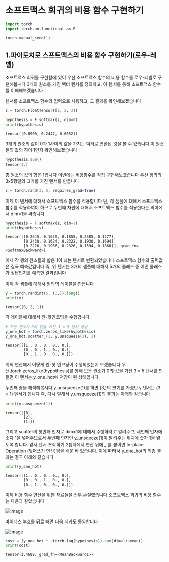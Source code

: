 # 소프트맥스 회귀의 비용 함수 구현하기

```py
import torch
import torch.nn.functional as F

torch.manual_seed(1)
```

## 1.파이토치로 스프트맥스의 비용 함수 구현하기(로우-레벨)
소프트맥스 회귀를 구현함에 있어 우선 소프트맥스 함수의 비용 함수를 로우-레빌로 구현해봅시다
3개의 원소를 가진 벡터 텐서를 정의하고, 이 텐서를 통해 소프트맥스 함수를 이해해보겠습니다

텐서를 소프트맥스 함수의 입력으로 사용하고, 그 결과를 확인해보겠습니다
```py
z = torch.FloatTensor([1, 2, 3])

hypothesis = F.softmax(z, dim=0)
print(hypothesis)
```
```
tensor([0.0900, 0.2447, 0.6652])
```
3개의 원소의 값이 0과 1사이의 값을 가지는 벡터로 변환된 것을 볼 수 있습니다 이 원소들의 값의 하이 1인지 확인해보겠습니다

```py
hypothesis.sum()
tensor(1.)
```
총 원소의 값의 합은 1입니다 이번에는 비용함수를 직접 구현해보겠습니다 우선 임의의 3x5행렬의 크기를 가진 텐서를 만듭니다
```py
z = torch.rand(3, 5, requires_grad=True)
```
이제 이 텐서에 대해서 소프트맥스 함수를 적용합니다 단, 각 샘플에 대해서 소프트맥스 함수를 적용하여야 하므로 두번째 차원에 대해서
소프트맥스 함수를 적용한다는 의미에서 dim=1을 써줍니다

```py
hypothesis = F.softmax(z, dim=1)
print(hypothesis)

```
```
tensor([[0.2645, 0.1639, 0.1855, 0.2585, 0.1277],
        [0.2430, 0.1624, 0.2322, 0.1930, 0.1694],
        [0.2226, 0.1986, 0.2326, 0.1594, 0.1868]], grad_fn=<SoftmaxBackward>)
```
이제 각 행의 원소들의 합은 1이 되는 텐서로 변환되었습니다 소프트맥스 함수의 출력값은 결국 예측값입니다 
즉, 위 텐서는 3개의 샘플에 대해서 5개의 클래스 중 어떤 클래스가 정답인지를 예측한 결과입니다

이제 각 샘플에 대해서 임의의 레이블을 만듭니다
```py
y = torch.randint(5, (3,)).long()
print(y)
```
```
tensor([0, 2, 1])
```
각 레이블에 대해서 원-핫인코딩을 수행합니다 
```py
# 모든 원소가 0의 값을 가진 3 × 5 텐서 생성
y_one_hot = torch.zeros_like(hypothesis) 
y_one_hot.scatter_(1, y.unsqueeze(1), 1)
```
```
tensor([[1., 0., 0., 0., 0.],
        [0., 0., 1., 0., 0.],
        [0., 1., 0., 0., 0.]])
```
위의 연산에서 어떻게 원-핫 인코딩이 수행되었는지 보겠습니다 우선,torch.zeros_like(hypothesis)를 통해 
모든 원소가 0의 값을 가진 3 × 5 텐서를 만들면 이 텐서는 y_one_hot에 저장이 된 상태입니다 

두번째 줄을 해석해봅시다  y.unsqueeze(1)를 하면 (3,)의 크기를 가졌던 y 텐서는 (3 × 1) 텐서가 됩니다
즉, 다시 말해서 y.unsqueeze(1)의 결과는 아래와 같습니다

```py
print(y.unsqueeze(1))
```
```
tensor([[0],
        [2],
        [1]])
```
그리고 scatter의 첫번째 인자로 dim=1에 대해서 수행하라고 알려주고, 세번째 인자에 숫자 1을 넣어주므로서 
두번째 인자인 y_unsqeeze(1)이 알려주는 위치에 숫자 1을 넣도록 합니다. 앞서 텐서 조작하기 2챕터에서 연산 뒤에 _ 를 붙이면 
In-place Operation (덮어쓰기 연산)임을 배운 바 있습니다. 이에 따라서 y_one_hot의 최종 결과는 결국 아래와 같습니다 
```py
print(y_one_hot)
```
```
tensor([[1., 0., 0., 0., 0.],
        [0., 0., 1., 0., 0.],
        [0., 1., 0., 0., 0.]])
```
이제 비용 함수 연산을 위한 재료들을 전부 손질했습니다 소프트맥스 회귀의 비용 함수는 다음과 같았습니다 

![image](https://user-images.githubusercontent.com/80239748/129368300-2bf6b8ae-ba70-4fb4-8c67-ded244562fab.png)

마이너스 부호를 뒤로 빼면 다음 식과도 동일합니다 

![image](https://user-images.githubusercontent.com/80239748/129370160-e3572ce5-fcce-43c3-aca9-7a40a5c86ded.png)

```py
cost = (y_one_hot * -torch.log(hypothesis)).sum(dim=1).mean()
print(cost)
```
```
tensor(1.4689, grad_fn=<MeanBackward1>)
```
